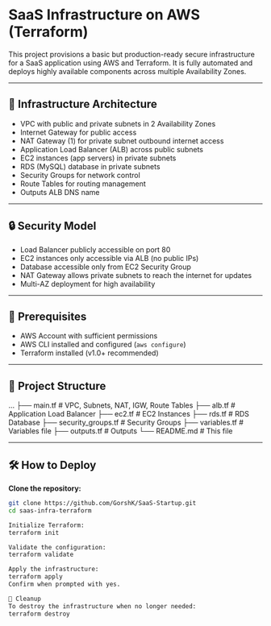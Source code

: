 # SaaS Infrastructure on AWS (Terraform)

This project provisions a basic but production-ready secure infrastructure for a SaaS application using AWS and Terraform. It is fully automated and deploys highly available components across multiple Availability Zones.

---

## 📐 Infrastructure Architecture

- VPC with public and private subnets in 2 Availability Zones  
- Internet Gateway for public access  
- NAT Gateway (1) for private subnet outbound internet access  
- Application Load Balancer (ALB) across public subnets  
- EC2 instances (app servers) in private subnets  
- RDS (MySQL) database in private subnets  
- Security Groups for network control  
- Route Tables for routing management  
- Outputs ALB DNS name  

---

## 🔒 Security Model

- Load Balancer publicly accessible on port 80  
- EC2 instances only accessible via ALB (no public IPs)  
- Database accessible only from EC2 Security Group  
- NAT Gateway allows private subnets to reach the internet for updates  
- Multi-AZ deployment for high availability  

---

## 🚀 Prerequisites

- AWS Account with sufficient permissions  
- AWS CLI installed and configured (`aws configure`)  
- Terraform installed (v1.0+ recommended)  

---
## 📁 Project Structure


...
├── main.tf # VPC, Subnets, NAT, IGW, Route Tables
├── alb.tf # Application Load Balancer
├── ec2.tf # EC2 Instances
├── rds.tf # RDS Database
├── security_groups.tf # Security Groups
├── variables.tf # Variables file
├── outputs.tf # Outputs
└── README.md # This file


---

## 🛠️ How to Deploy

**Clone the repository:**

```bash
git clone https://github.com/GorshK/SaaS-Startup.git
cd saas-infra-terraform

Initialize Terraform:
terraform init

Validate the configuration:
terraform validate

Apply the infrastructure:
terraform apply
Confirm when prompted with yes.

🧹 Cleanup
To destroy the infrastructure when no longer needed:
terraform destroy